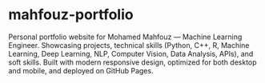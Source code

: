 # mahfouz-portfolio
Personal portfolio website for Mohamed Mahfouz — Machine Learning Engineer.  Showcasing projects, technical skills (Python, C++, R, Machine Learning, Deep Learning, NLP, Computer Vision, Data Analysis, APIs),  and soft skills. Built with modern responsive design, optimized for both desktop and mobile, and deployed on GitHub Pages.
